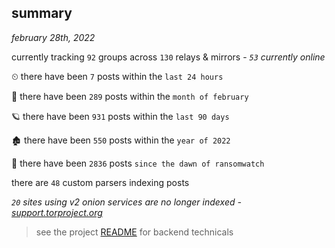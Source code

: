 
## summary
_february 28th, 2022_

currently tracking `92` groups across `130` relays & mirrors - _`53` currently online_

⏲ there have been `7` posts within the `last 24 hours`

🦈 there have been `289` posts within the `month of february`

🪐 there have been `931` posts within the `last 90 days`

🏚 there have been `550` posts within the `year of 2022`

🦕 there have been `2836` posts `since the dawn of ransomwatch`

there are `48` custom parsers indexing posts

_`20` sites using v2 onion services are no longer indexed - [support.torproject.org](https://support.torproject.org/onionservices/v2-deprecation/)_

> see the project [README](https://github.com/thetanz/ransomwatch#ransomwatch--) for backend technicals
